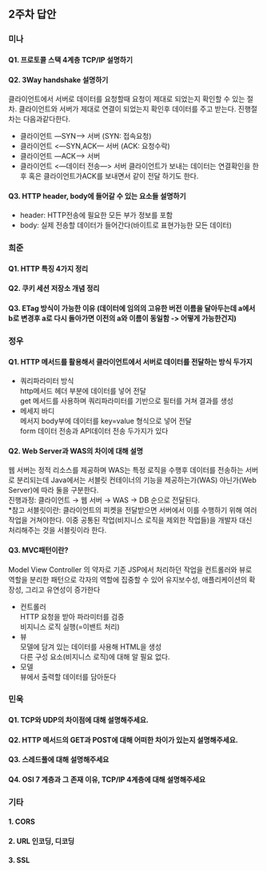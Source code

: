 ## 2주차 답안

### 미나

#### Q1. 프로토콜 스택 4계층 TCP/IP 설명하기 
#### Q2. 3Way handshake 설명하기
클라이언트에서 서버로 데이터를 요청할때 요청이 제대로 되었는지 확인할 수 있는 절차.
클라이언트와 서버가 제대로 연결이 되었는지 확인후 데이터를 주고 받는다.
진행절차는 다음과같다한다.
- 클라이언트 —SYN—> 서버 (SYN: 접속요청)
- 클라이언트 <—SYN,ACK— 서버 (ACK: 요청수락)
- 클라이언트 —ACK—> 서버
- 클라이언트 <—데이터 전송—> 서버
  클라이언트가 보내는 데이터는 연결확인을 한후 혹은 클라이언트가ACK를 보내면서 같이 전달 하기도 한다.
#### Q3. HTTP header, body에 들어갈 수 있는 요소들 설명하기
- header: HTTP전송에 필요한 모든 부가 정보를 포함
- body: 실제 전송할 데이터가 들어간다(바이트로 표현가능한 모든 데이터)

### 희준
#### Q1. HTTP 특징 4가지 정리
#### Q2. 쿠키 세션 저장소 개념 정리
#### Q3. ETag 방식이 가능한 이유 (데이터에 임의의 고유한 버전 이름을 달아두는데 a에서 b로 변경후 a로 다시 돌아가면 이전의 a와 이름이 동일함 -> 어떻게 가능한건지)

### 정우
#### Q1. HTTP 메서드를 활용해서 클라이언트에서 서버로 데이터를 전달하는 방식 두가지
- 쿼리파라미터 방식
  <br> http메서드 헤더 부분에 데이터를 넣어 전달
  <br> get 메서드를 사용하며 쿼리파라미터를 기반으로 필터를 거쳐 결과를 생성
- 메세지 바디
  <br> 메서지 body부에 데이터를 key=value 형식으로 넣어 전달
  <br> form 데이터 전송과 API데이터 전송 두가지가 있다
#### Q2. Web Server과 WAS의 차이에 대해 설명

웹 서버는 정적 리소스를 제공하며 WAS는 특정 로직을 수행후 데이터를 전송하는 서버로 분리되는데 
Java에서는 서블릿 컨테이너의 기능을 제공하는가(WAS) 아닌가(Web Server)에 따라 둘을 구분한다.
<br> 진행과정: 클라이언트 → 웹 서버 → WAS → DB 순으로 전달된다.
<br> *참고 서블릿이란: 클라이언트의 피켓을 전달받으면 서버에서 이를 수행하기 위해 여러 작업을 거쳐야한다.
이중 공통된 작업(비지니스 로직을 제외한 작업들)을 개발자 대신 처리해주는 것을 서블릿이라 한다.

#### Q3. MVC패턴이란?
Model View Controller 의 약자로 기존 JSP에서 처리하던 작업을 컨트롤러와 뷰로 역할을 분리한 패턴으로 
각자의 역할에 집중할 수 있어 유지보수성, 애플리케이션의 확장성, 그리고 유연성이 증가한다
- 컨트롤러
 <br> HTTP 요청을 받아 파라미터를 검증 
 <br> 비지니스 로직 실행(=이밴트 처리)
- 뷰 
 <br> 모델에 담겨 있는 데이터를 사용해 HTML을 생성
 <br> 다른 구성 요소(비지니스 로직)에 대해 알 필요 없다.
- 모델
 <br> 뷰에서 출력할 데이터를 담아둔다

### 민욱
#### Q1. TCP와 UDP의 차이점에 대해 설명해주세요.
#### Q2. HTTP 메서드의 GET과 POST에 대해 어떠한 차이가 있는지 설명해주세요.
#### Q3. 스레드풀에 대해 설명해주세요
#### Q4. OSI 7 계층과 그 존재 이유, TCP/IP 4계층에 대해 설명해주세요

### 기타
#### 1. CORS
#### 2. URL 인코딩, 디코딩
#### 3. SSL 